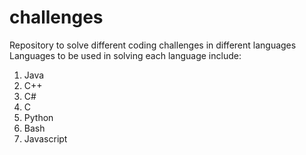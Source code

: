 # challenges
Repository to solve different coding challenges in different languages
Languages to be used in solving each language include:
<ol><li>Java</li><li>C++</li><li>C#</li><li>C</li><li>Python</li><li>Bash</li><li>Javascript</li></ol>
